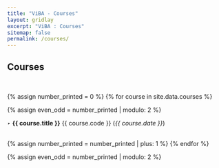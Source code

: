 ```yaml
---
title: "ViBA - Courses"
layout: gridlay
excerpt: "ViBA : Courses"
sitemap: false
permalink: /courses/
---
```

## Courses 
<p> &nbsp;</p>

{% assign number_printed = 0 %}
{% for course in site.data.courses %}

{% assign even_odd = number_printed | modulo: 2 %}

<h7>‣ <b>{{ course.title }}</b> {{ course.code }} (<em>{{ course.date }}</em>)  &emsp;&emsp;&emsp;&emsp;&emsp;&emsp;&emsp;&emsp;&emsp;&emsp;&emsp;&emsp;&emsp;&emsp;<br></h7>

{% assign number_printed = number_printed | plus: 1 %}
{% endfor %}

{% assign even_odd = number_printed | modulo: 2 %}

<p> &nbsp; </p>

